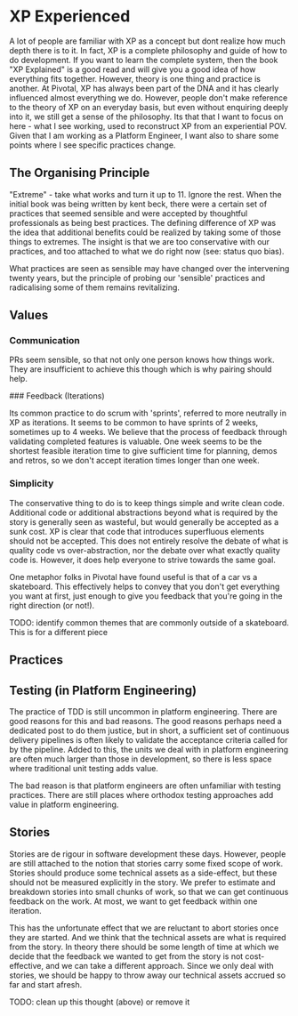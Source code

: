 
# XP Experienced

A lot of people are familiar with XP as a concept but dont realize how much depth there is to it. In fact, XP is a complete philosophy and guide of how to do development. If you want to learn the complete system, then the book "XP Explained" is a good read and will give you a good idea of how everything fits together. However, theory is one thing and practice is another. At Pivotal, XP has always been part of the DNA and it has clearly influenced almost everything we do. However, people don't make reference to the theory of XP on an everyday basis, but even without enquiring deeply into it, we still get a sense of the philosophy. Its that that I want to focus on here - what I see working, used to reconstruct XP from an experiential POV. Given that I am working as a Platform Engineer, I want also to share some points where I see specific practices change.

## The Organising Principle

"Extreme" - take what works and turn it up to 11. Ignore the rest. When the initial book was being written by kent beck, there were a certain set of practices that seemed sensible and were accepted by thoughtful professionals as being best practices. The defining difference of XP was the idea that additional benefits could be realized by taking some of those things to extremes. The insight is that we are too conservative with our practices, and too attached to what we do right now (see: status quo bias). 

What practices are seen as sensible may have changed over the intervening twenty years, but the principle of probing our 'sensible' practices and radicalising some of them remains revitalizing.

## Values

### Communication

PRs seem sensible, so that not only one person knows how things work. They are insufficient to achieve this though which is why pairing should help. 

### Feedback (Iterations)

Its common practice to do scrum with 'sprints', referred to more neutrally in XP as iterations. It seems to be common to have sprints of 2 weeks, sometimes up to 4 weeks. We believe that the process of feedback through validating completed features is valuable. One week seems to be the shortest feasible iteration time to give sufficient time for planning, demos and retros, so we don't accept iteration times longer than one week.

### Simplicity

The conservative thing to do is to keep things simple and write clean code. Additional code or additional abstractions beyond what is required by the story is generally seen as wasteful, but would generally be accepted as a sunk cost. XP is clear that code that introduces superfluous elements should not be accepted. This does not entirely resolve the debate of what is quality code vs over-abstraction, nor the debate over what exactly quality code is. However, it does help everyone to strive towards the same goal.

One metaphor folks in Pivotal have found useful is that of a car vs a skateboard. This effectively helps to convey that you don't get everything you want at first, just enough to give you feedback that you're going in the right direction (or not!).

TODO: identify common themes that are commonly outside of a skateboard. This is for a different piece

## Practices

## Testing (in Platform Engineering)

The practice of TDD is still uncommon in platform engineering. There are good reasons for this and bad reasons. The good reasons perhaps need a dedicated post to do them justice, but in short, a sufficient set of continuous delivery pipelines is often likely to validate the acceptance criteria called for by the pipeline. Added to this, the units we deal with in platform engineering are often much larger than those in development, so there is less space where traditional unit testing adds value.

The bad reason is that platform engineers are often unfamiliar with testing practices. There are still places where orthodox testing approaches add value in platform engineering.

## Stories

Stories are de rigour in software development these days. However, people are still attached to the notion that stories carry some fixed scope of work. Stories should produce some technical assets as a side-effect, but these should not be measured explicitly in the story. We prefer to estimate and breakdown stories into small chunks of work, so that we can get continuous feedback on the work. At most, we want to get feedback within one iteration. 

This has the unfortunate effect that we are reluctant to abort stories once they are started. And we think that the technical assets are what is required from the story. In theory there should be some length of time at which we decide that the feedback we wanted to get from the story is not cost-effective, and we can take a different approach. Since we only deal with stories, we should be happy to throw away our technical assets accrued so far and start afresh.

TODO: clean up this thought (above) or remove it


